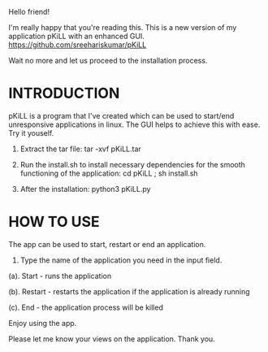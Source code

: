 Hello friend!

I'm really happy that you're reading this.
This is a new version of my application pKiLL with an enhanced GUI.
https://github.com/sreehariskumar/pKiLL

Wait no more and let us proceed to the installation process.


INTRODUCTION
============
pKiLL is a program that I've created which can be used to start/end unresponsive applications in linux. The GUI helps to achieve this with ease. Try it youself.

1. Extract the tar file:
   tar -xvf pKiLL.tar

2. Run the install.sh to install necessary dependencies for the smooth functioning of the application:
   cd pKiLL ; sh install.sh

3. After the installation:
   python3 pKiLL.py


HOW TO USE
==========
The app can be used to start, restart or end an application.
1. Type the name of the application you need in the input field.

(a). Start - runs the application

(b). Restart - restarts the application if the application is already running

(c). End - the application process will be killed



Enjoy using the app.


Please let me know your views on the application.
Thank you.
